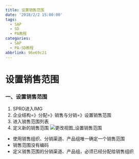 ```yaml
---
title: 设置销售范围
date: '2018/2/2 15:00:00'
tags:
  - SAP
  - SD
  - PA教程
categories:
  - SAP
  - PA-SD教程
abbrlink: 96e69c21
---
```

# 设置销售范围 #

### 一、设置销售范围

1. SPRO进入IMG
2. 企业结构=》分配=》销售与分销=》设置销售范围
3. 进入销售范围列表
4. 定义新的销售范围
![更改视图_设置销售范围](/blog/images/SAP/组织架构/更改视图_设置销售范围.png "更改视图_设置销售范围")

* 使用销售组织、分销渠道、产品组唯一确定一个销售范围
* 销售范围没有编码
* 定义销售范围的分销渠道、产品组，必须已经分配给销售组织

 
